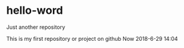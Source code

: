# hello-word
Just another  repository 


This is my first repository or project on github  Now 2018-6-29 14:04
